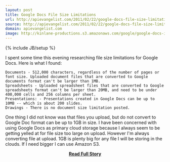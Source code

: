 ```yaml
---
layout: post
title: Google Docs File Size Limitations
url: http://apievangelist.com/2011/02/22/google-docs-file-size-limitations/
source: http://apievangelist.com/2011/02/22/google-docs-file-size-limitations/
domain: apievangelist.com
image: http://kinlane-productions.s3.amazonaws.com/google/google-docs-icon.jpg
---
```

{% include JB/setup %}<p>I spent some time this evening researching file size limitations for Google Docs.  Here is what I found:

	Documents - 512,000 characters, regardless of the number of pages or font size. Uploaded document files that are converted to Google documents format can't be larger than 1MB.
	Spreadsheets - Uploaded spreadsheet files that are converted to Google spreadsheets format can't be larger than 20MB, and need to be under 400,000 cells and 256 columns per sheet.
	Presentations: - Presentations created in Google Docs can be up to 10MB -- which is about 200 slides.
	Drawings - There is no document size limitation posted.

One thing I did not know was that files you upload, but do not convert to Google Doc format can be up to 1GB in size.
I have been concerned with using Google Docs as primary cloud storage because I always seem to be getting yelled at for file size too large on upload. However I'm always converting file at upload.
1GB is plenty big for any file I will be storing in the clouds. If I need bigger I can use Amazon S3.
</p>
<center><p><a href="http://apievangelist.com/2011/02/22/google-docs-file-size-limitations/" style='padding:25px; font-sze:18px; font-weight: bold;'>Read Full Story</a></p></center>
